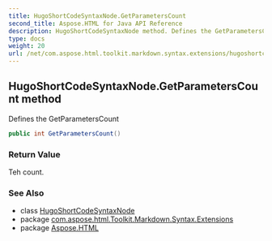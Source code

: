 ```yaml
---
title: HugoShortCodeSyntaxNode.GetParametersCount
second_title: Aspose.HTML for Java API Reference
description: HugoShortCodeSyntaxNode method. Defines the GetParametersCount
type: docs
weight: 20
url: /net/com.aspose.html.toolkit.markdown.syntax.extensions/hugoshortcodesyntaxnode/getparameterscount/
---
```

## HugoShortCodeSyntaxNode.GetParametersCount method

Defines the GetParametersCount

```java
public int GetParametersCount()
```

### Return Value

Teh count.

### See Also

* class [HugoShortCodeSyntaxNode](../)
* package [com.aspose.html.Toolkit.Markdown.Syntax.Extensions](../../hugoshortcodesyntaxnode/)
* package [Aspose.HTML](../../../)
